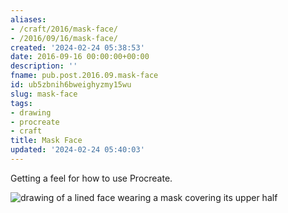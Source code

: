 ```yaml
---
aliases:
- /craft/2016/mask-face/
- /2016/09/16/mask-face/
created: '2024-02-24 05:38:53'
date: 2016-09-16 00:00:00+00:00
description: ''
fname: pub.post.2016.09.mask-face
id: ub5zbnih6bweighyzmy15wu
slug: mask-face
tags:
- drawing
- procreate
- craft
title: Mask Face
updated: '2024-02-24 05:40:03'
---
```


Getting a feel for how to use Procreate.

![drawing of a lined face wearing a mask covering its upper half](assets/img/2016/cover-2016-09-16.jpg)